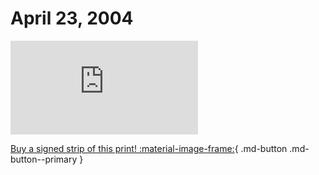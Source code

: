 # April 23, 2004

![](https://www.achewood.com/comic.php?date=04232004)

[Buy a signed strip of this print! :material-image-frame:](https://achewood-holiday-pop-up.myshopify.com/products/strip#04232004){ .md-button .md-button--primary }

